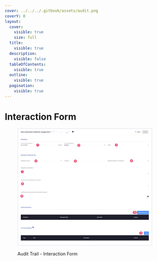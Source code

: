 ```yaml
---
cover: ../../../.gitbook/assets/audit.png
coverY: 0
layout:
  cover:
    visible: true
    size: full
  title:
    visible: true
  description:
    visible: false
  tableOfContents:
    visible: true
  outline:
    visible: true
  pagination:
    visible: true
---
```


# Interaction Form

<figure><img src="../../../.gitbook/assets/CleanShot 2024-06-03 at 06.27.26@2x.png" alt=""><figcaption><p>Audit Trail - Interaction Form</p></figcaption></figure>
